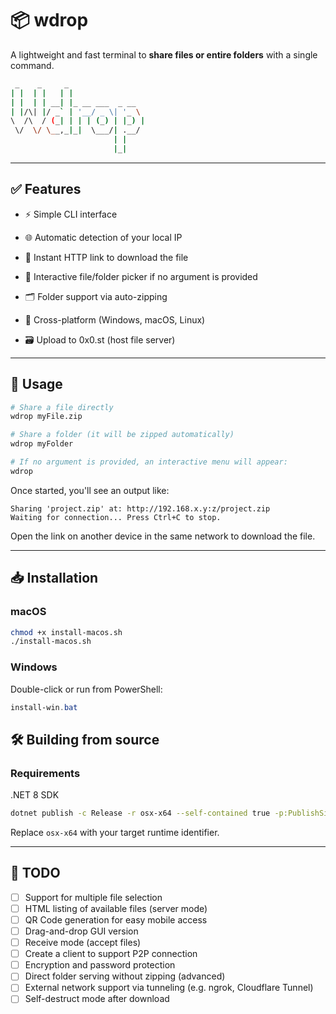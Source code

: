 # 📦 wdrop

A lightweight and fast terminal to **share files or entire folders** with a single command.

```bash
 _    _     _                 
| |  | |   | |                
| |  | | __| |_ __ ___  _ __  
| |/\| |/ _` | '__/ _ \| '_ \ 
\  /\  / (_| | | | (_) | |_) |
 \/  \/ \__,_|_|  \___/| .__/ 
                       | |    
                       |_|
```

---

## ✅ Features

- ⚡ Simple CLI interface

- 🌐 Automatic detection of your local IP

- 🔗 Instant HTTP link to download the file

- 📂 Interactive file/folder picker if no argument is provided

- 🗂️ Folder support via auto-zipping

- 🧪 Cross-platform (Windows, macOS, Linux)

- 🗃 Upload to 0x0.st (host file server)

---

## 🚀 Usage

```bash
# Share a file directly
wdrop myFile.zip

# Share a folder (it will be zipped automatically)
wdrop myFolder

# If no argument is provided, an interactive menu will appear:
wdrop
```

Once started, you'll see an output like:

```
Sharing 'project.zip' at: http://192.168.x.y:z/project.zip
Waiting for connection... Press Ctrl+C to stop.
```

Open the link on another device in the same network to download the file.

---

## 📥 Installation

### macOS

```bash
chmod +x install-macos.sh
./install-macos.sh
```

### Windows

Double-click or run from PowerShell:

```powershell
install-win.bat
```


## 🛠️ Building from source

### Requirements
.NET 8 SDK

```bash
dotnet publish -c Release -r osx-x64 --self-contained true -p:PublishSingleFile=true -o ./out
```

Replace `osx-x64` with your target runtime identifier.

---

## 🔮 TODO

- [ ] Support for multiple file selection
- [ ] HTML listing of available files (server mode)
- [ ] QR Code generation for easy mobile access
- [ ] Drag-and-drop GUI version
- [ ] Receive mode (accept files)
- [ ] Create a client to support P2P connection
- [ ] Encryption and password protection
- [ ] Direct folder serving without zipping (advanced)
- [ ] External network support via tunneling (e.g. ngrok, Cloudflare Tunnel)
- [ ] Self-destruct mode after download